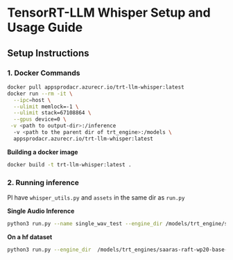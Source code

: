 
# TensorRT-LLM Whisper Setup and Usage Guide


## Setup Instructions



### 1. Docker Commands
```bash
docker pull appsprodacr.azurecr.io/trt-llm-whisper:latest
docker run --rm -it \
  --ipc=host \
  --ulimit memlock=-1 \
  --ulimit stack=67108864 \
  --gpus device=0 \
 -v <path to output-dir>:/inference
  -v <path to the parent dir of trt_engine>:/models \
  appsprodacr.azurecr.io/trt-llm-whisper:latest
```
**Building a docker image**
```bash
docker build -t trt-llm-whisper:latest .
```


### 2. Running inference
Pl have ```whisper_utils.py``` and ```assets``` in the same dir as ```run.py```


**Single Audio Inference**
```bash
python3 run.py --name single_wav_test --engine_dir /models/trt_engine/saaras-raft-wp20-base-v2v-v2-chunk_5-main-bs72/1-gpu --input_file <path-to-audio>.wav --results_dir <path>
```
**On a hf dataset**
```bash
python3 run.py --engine_dir  /models/trt_engines/saaras-raft-wp20-base-v2v-v2-chunk_5-main-bs72/1-gpu  --dataset hf-internal-testing/librispeech_asr_dummy --enable_warmup --name librispeech_dummy_large_v3 --results_dir <path>
```
